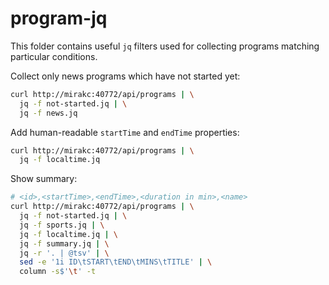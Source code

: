 # program-jq

This folder contains useful `jq` filters used for collecting programs matching
particular conditions.

Collect only news programs which have not started yet:

```sh
curl http://mirakc:40772/api/programs | \
  jq -f not-started.jq | \
  jq -f news.jq
```

Add human-readable `startTime` and `endTime` properties:

```sh
curl http://mirakc:40772/api/programs | \
  jq -f localtime.jq
```

Show summary:

```sh
# <id>,<startTime>,<endTime>,<duration in min>,<name>
curl http://mirakc:40772/api/programs | \
  jq -f not-started.jq | \
  jq -f sports.jq | \
  jq -f localtime.jq | \
  jq -f summary.jq | \
  jq -r '. | @tsv' | \
  sed -e '1i ID\tSTART\tEND\tMINS\tTITLE' | \
  column -s$'\t' -t
```
